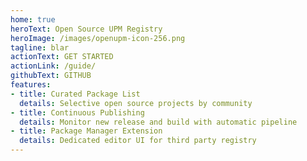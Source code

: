 ```yaml
---
home: true
heroText: Open Source UPM Registry
heroImage: /images/openupm-icon-256.png
tagline: blar
actionText: GET STARTED
actionLink: /guide/
githubText: GITHUB
features:
- title: Curated Package List
  details: Selective open source projects by community
- title: Continuous Publishing
  details: Monitor new release and build with automatic pipeline
- title: Package Manager Extension
  details: Dedicated editor UI for third party registry
---
```


